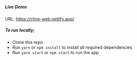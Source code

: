 ##### Live Demo

URL: https://cline-web.netlify.app/

##### To run locally;

- Clone this repo
- Run `yarn` or `npm install` to install all required dependencies
- Run `yarn start` or `npm start` to run the app